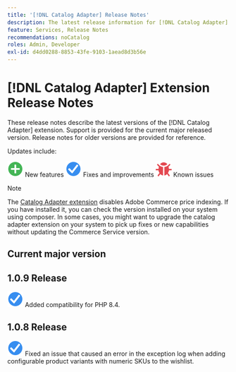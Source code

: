 ```yaml
---
title: '[!DNL Catalog Adapter] Release Notes'
description: The latest release information for [!DNL Catalog Adapter] for Adobe Commerce.
feature: Services, Release Notes
recommendations: noCatalog
roles: Admin, Developer
exl-id: d4dd0288-8853-43fe-9103-1aead8d3b56e
---
```

# [!DNL Catalog Adapter] Extension Release Notes

These release notes describe the latest versions of the [!DNL Catalog Adapter] extension. Support is provided for the current major released version. Release notes for older versions are provided for reference.

Updates include:

![New](../assets/new.svg) New features
![Fix](../assets/fix.svg) Fixes and improvements
![Bug](../assets/bug.svg) Known issues


>[!NOTE]
>
>The [Catalog Adapter extension](catalog-adapter.md) disables Adobe Commerce price indexing. If you have installed it, you can check the version installed on your system using composer. In some cases, you might want to upgrade the catalog adapter extension on your system to pick up fixes or new capabilities without updating the Commerce Service version.

## Current major version

## 1.0.9 Release

![Fix](../assets/fix.svg) Added compatibility for PHP 8.4. <!--MDEE-941-->

## 1.0.8 Release

![Fix](../assets/fix.svg) Fixed an issue that caused an error in the exception log when adding configurable product variants with numeric SKUs to the wishlist. <!--MDEE-876-->
